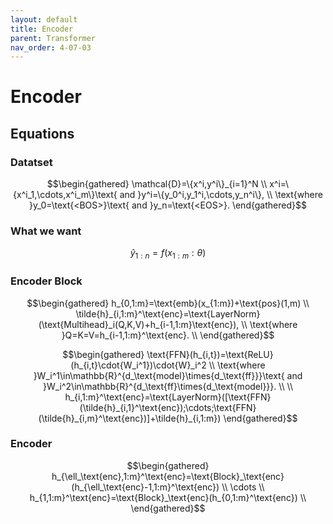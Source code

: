 ```yaml
---
layout: default
title: Encoder
parent: Transformer
nav_order: 4-07-03
---
```


# Encoder

## Equations

### Datatset

$$\begin{gathered}
\mathcal{D}=\{x^i,y^i\}_{i=1}^N \\
x^i=\{x^i_1,\cdots,x^i_m\}\text{ and }y^i=\{y_0^i,y_1^i,\cdots,y_n^i\}, \\
\text{where }y_0=\text{<BOS>}\text{ and }y_n=\text{<EOS>}.
\end{gathered}$$

### What we want

$$\hat{y}_{1:n}=f(x_{1:m}:\theta)$$

### Encoder Block

$$\begin{gathered}
h_{0,1:m}=\text{emb}(x_{1:m})+\text{pos}(1,m) \\
\tilde{h}_{i,1:m}^\text{enc}=\text{LayerNorm}(\text{Multihead}_i(Q,K,V)+h_{i-1,1:m}\text{enc}), \\
\text{where }Q=K=V=h_{i-1,1:m}^\text{enc}. \\
\end{gathered}$$

$$\begin{gathered}
\text{FFN}(h_{i,t})=\text{ReLU}(h_{i,t}\cdot{W_i^1})\cdot{W}_i^2 \\
\text{where }W_i^1\in\mathbb{R}^{d_\text{model}\times{d_\text{ff}}}\text{ and }W_i^2\in\mathbb{R}^{d_\text{ff}\times{d_\text{model}}}. \\
\\
h_{i,1:m}^\text{enc}=\text{LayerNorm}([\text{FFN}(\tilde{h}_{i,1}^\text{enc});\cdots;\text{FFN}(\tilde{h}_{i,m}^\text{enc})]+\tilde{h}_{i,1:m})
\end{gathered}$$

### Encoder

$$\begin{gathered}
h_{\ell_\text{enc},1:m}^\text{enc}=\text{Block}_\text{enc}(h_{\ell_\text{enc}-1,1:m}^\text{enc}) \\
\cdots \\
h_{1,1:m}^\text{enc}=\text{Block}_\text{enc}(h_{0,1:m}^\text{enc}) \\
\end{gathered}$$
